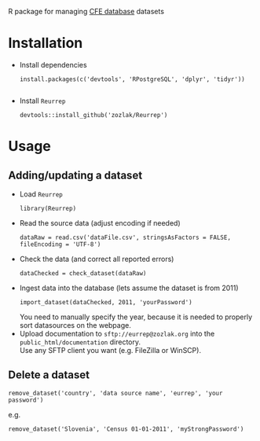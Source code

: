 R package for managing [CFE database](http://www.cfe-database.org/database/) datasets

# Installation

* Install dependencies
  ```
  install.packages(c('devtools', 'RPostgreSQL', 'dplyr', 'tidyr'))
  ```
  ```
* Install `Reurrep`
  ```
  devtools::install_github('zozlak/Reurrep')
  ```

# Usage

## Adding/updating a dataset

* Load `Reurrep`
  ```
  library(Reurrep)
  ```
* Read the source data (adjust encoding if needed)
  ```
  dataRaw = read.csv('dataFile.csv', stringsAsFactors = FALSE, fileEncoding = 'UTF-8')
  ```
* Check the data (and correct all reported errors)
  ```
  dataChecked = check_dataset(dataRaw)
  ```
* Ingest data into the database (lets assume the dataset is from 2011)
  ```
  import_dataset(dataChecked, 2011, 'yourPassword')
  ```
  You need to manually specify the year, because it is needed to properly sort datasources on the webpage.
* Upload documentation to `sftp://eurrep@zozlak.org` into the `public_html/documentation` directory.  
  Use any SFTP client you want (e.g. FileZilla or WinSCP).
  
## Delete a dataset

```
remove_dataset('country', 'data source name', 'eurrep', 'your password')
```

e.g.
```
remove_dataset('Slovenia', 'Census 01-01-2011', 'myStrongPassword')
```
